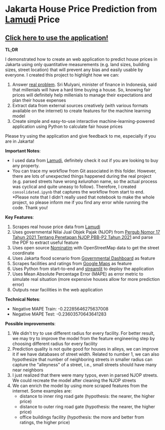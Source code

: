 # Jakarta House Price Prediction from [Lamudi](https://www.lamudi.co.id/) Price

## [Click here to use the application!](https://yusufprasetyo25-lamudi-house-price-yusuf-app-cxdryl.streamlit.app/)

**TL;DR**

I demonstrated how to create an web application to predict house prices in Jakarta using only quantitative measurements (e.g. land sizes, building sizes, street location) that will prevent any bias and easily usable by everyone. I created this project to highlight how we can:
1. Answer [real problem](https://www.cnnindonesia.com/ekonomi/20220713182830-92-821146/sri-mulyani-sebut-milenial-sulit-beli-rumah-apa-peran-pemerintah). Sri Mulyani, minister of finance in Indonesia, said that millenials will have a hard time buying a house. So, knowing fair prices will definitely help millenials to manage their expectations and plan their house expenses
2. Extract data from external sources creatively (with various formats available on the internet) to create features for the machine learning model
3. Create simple and easy-to-use interactive machine-learning-powered application using Python to calculate fair house prices

Please try using the application and give feedback to me, especially if you are in Jakarta!

**Important Notes**:

- I used data from [Lamudi](https://www.lamudi.co.id/), definitely check it out if you are looking to buy any property.
- You can trace my workflow from Git associated in this folder. However, there are lots of unexpected things happened during the real project (e.g. parsed streets have wrong _kelurahan_ name, so the actual process was cyclical and quite uneasy to follow). Therefore, I created `consolidated.ipynb` that captures the workflow from start to end. *Please note that I didn't really used that notebook to make the whole project, so please inform me if you find any error while running the code. Thank you!

**Key Features**:

1. Scrapes real house price data from [Lamudi](https://www.lamudi.co.id/)
2. Uses governmental Nilai Jual Objek Pajak (NJOP) from [Pergub Nomor 17 Tahun 2021 Tentang Penetapan NJOP PBB-P2 Tahun 2021](https://bprd.jakarta.go.id/peraturan-perpajakan/unduh/pergub-nomor-17-tahun-2021-tentang-penetapan-njop-pbbp2-tahun-2021) and parse the PDF to extract useful feature
3. Uses open source [Nominatim](https://nominatim.org/) with OpenStreetMap data to get the street coordinate
4. Uses Jakarta flood scenario from [Governmental Dashboard](https://public.tableau.com/app/profile/jsc.data/viz/DataPendukungPotensiGenangan/PetaAwal) as feature
5. Scrapes facilities and ratings from [Google Maps](https://www.google.com/maps) as feature
6. Uses Python from start-to-end and [streamlit](https://streamlit.io/) to deploy the application
7. Uses Mean Absolute Percentage Error (MAPE) as error metric to simulate real situation (more expensive houses allow for more prediction error)
8. Outputs near facilities in the web application

**Technical Notes**:

- Negative MAPE Train: -0.22285646275637008
- Negative MAPE Test: -0.23603570643641283

**Possible improvements**:
1. We didn't try to use different radius for every facility. For better result, we may try to improve the model from the feature engineering step by choosing different radius for every facility
2. Prediction quality is not quite good for houses in alleys, we can improve it if we have databases of street width. Related to number 1, we can also hypothesize that number of neighboring streets in smaller radius can capture the "alleyness" of a street, i.e., small streets should have many near neighbors
3. I just realized that there were many typos, even in parsed NJOP streets. We could recreate the model after cleaning the NJOP streets
4. We can enrich the model by using more scraped features from the internet. Some examples are:
    - distance to inner ring road gate (hypothesis: the nearer, the higher price)
    - distance to outer ring road gate (hypothesis: the nearer, the higher price)
    - office buildings facility (hypothesis: the more and better from ratings, the higher price)
